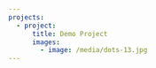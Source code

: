 ```yaml
---
projects:
  - project:
      title: Demo Project
      images:
        - image: /media/dots-13.jpg
---
```


